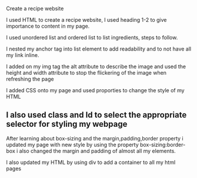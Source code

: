 Create a recipe website

I used HTML to create a recipe website, I used heading 1-2 to give importance to content in my page.

I used unordered list and ordered list to list ingredients, steps to follow.

I nested my anchor tag into list element to add readability and to not have all my link inline.

I added on my img tag the alt attribute to describe the image and used the height and width attribute to stop the flickering of the image when refreshing the page

I added CSS onto my page and used proporties to change the style of my HTML

I also used class and Id to select the appropriate selector for styling my webpage
-----------------------------------------------------------------------------------------
After learning about box-sizing and the margin,padding,border property i updated my page with new style by using the property box-sizing:border-box i also changed the margin and padding of almost all my elements.

I also updated my HTML by using div to add a container to all my html pages 
